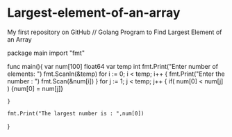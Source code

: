 # Largest-element-of-an-array
My first repository on GitHub
// Golang Program to Find Largest Element of an Array

package main
import "fmt"

func main(){
	var num[100] float64
	var temp int
	fmt.Print("Enter number of elements: ")
	fmt.Scanln(&temp)
	for i := 0; i < temp; i++ {
		fmt.Print("Enter the number : ")
		fmt.Scan(&num[i])
	}
for j := 1; j < temp; j++ {
		if( num[0] < num[j] ) {num[0] = num[j]}

	}

	fmt.Print("The largest number is : ",num[0])

}
